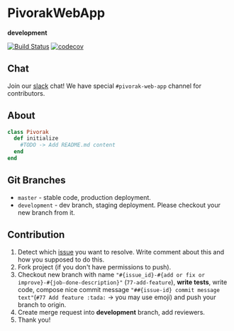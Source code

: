 # PivorakWebApp

**development**

[![Build Status](https://travis-ci.org/pivorakmeetup/pivorak-web-app.svg?branch=development)](https://travis-ci.org/pivorakmeetup/pivorak-web-app)
[![codecov](https://codecov.io/gh/pivorakmeetup/pivorak-web-app/branch/development/graph/badge.svg)](https://codecov.io/gh/pivorakmeetup/pivorak-web-app)

## Chat

Join our [slack](http://pivorak-slack.herokuapp.com) chat!
We have special `#pivorak-web-app` channel for contributors.

## About

```ruby
class Pivorak
  def initialize
    #TODO -> Add README.md content
  end
end
```

## Git Branches

* `master` - stable code, production deployment.
* `development` - dev branch, staging deployment. Please checkout your new branch from it.

## Contribution

1. Detect which [issue](https://github.com/pivorakmeetup/pivorak-web-app/issues) you want to resolve. Write comment about this and how you supposed to do this.
2. Fork project (if you don't have permissions to push).
3. Checkout new branch with name `"#{issue_id}-#{add or fix or improve}-#{job-done-description}"` (`77-add-feature`), **write tests**, write code, compose nice commit message `"##{issue-id} commit message text"`(`#77 Add feature :tada:` -> you may use emoji) and push your branch to origin.
4. Create merge request into **development** branch, add reviewers.
5. Thank you!
